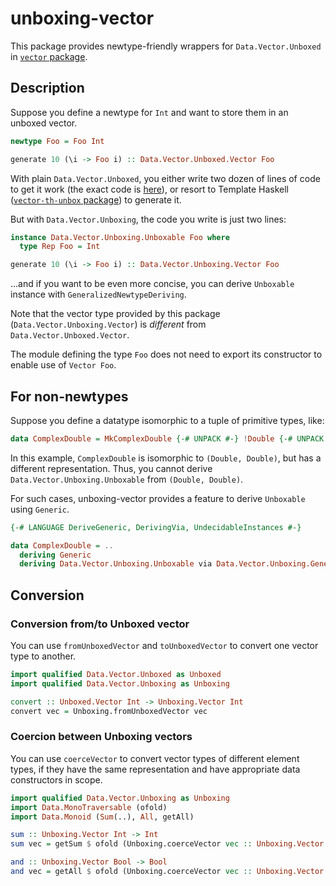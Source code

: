 # unboxing-vector

This package provides newtype-friendly wrappers for `Data.Vector.Unboxed` in [`vector` package](http://hackage.haskell.org/package/vector).

## Description

Suppose you define a newtype for `Int` and want to store them in an unboxed vector.

```haskell
newtype Foo = Foo Int

generate 10 (\i -> Foo i) :: Data.Vector.Unboxed.Vector Foo
```

With plain `Data.Vector.Unboxed`, you either write two dozen of lines of code to get it work (the exact code is [here](https://github.com/minoki/unboxing-vector/blob/3a152014b9660ef1e2885d6b9c66423064223f63/test/Foo.hs#L36-L63)), or resort to Template Haskell ([`vector-th-unbox` package](http://hackage.haskell.org/package/vector-th-unbox)) to generate it.

But with `Data.Vector.Unboxing`, the code you write is just two lines:

```haskell
instance Data.Vector.Unboxing.Unboxable Foo where
  type Rep Foo = Int

generate 10 (\i -> Foo i) :: Data.Vector.Unboxing.Vector Foo
```

...and if you want to be even more concise, you can derive `Unboxable` instance with `GeneralizedNewtypeDeriving`.

Note that the vector type provided by this package (`Data.Vector.Unboxing.Vector`) is *different* from `Data.Vector.Unboxed.Vector`.

The module defining the type `Foo` does not need to export its constructor to enable use of `Vector Foo`.

## For non-newtypes

Suppose you define a datatype isomorphic to a tuple of primitive types, like:

```haskell
data ComplexDouble = MkComplexDouble {-# UNPACK #-} !Double {-# UNPACK #-} !Double
```

In this example, `ComplexDouble` is isomorphic to `(Double, Double)`, but has a different representation. Thus, you cannot derive `Data.Vector.Unboxing.Unboxable` from `(Double, Double)`.

For such cases, unboxing-vector provides a feature to derive `Unboxable` using `Generic`.

```haskell
{-# LANGUAGE DeriveGeneric, DerivingVia, UndecidableInstances #-}

data ComplexDouble = ..
  deriving Generic
  deriving Data.Vector.Unboxing.Unboxable via Data.Vector.Unboxing.Generics ComplexDouble
```

## Conversion

### Conversion from/to Unboxed vector

You can use `fromUnboxedVector` and `toUnboxedVector` to convert one vector type to another.

```haskell
import qualified Data.Vector.Unboxed as Unboxed
import qualified Data.Vector.Unboxing as Unboxing

convert :: Unboxed.Vector Int -> Unboxing.Vector Int
convert vec = Unboxing.fromUnboxedVector vec
```

### Coercion between Unboxing vectors

You can use `coerceVector` to convert vector types of different element types, if they have the same representation and have appropriate data constructors in scope.

```haskell
import qualified Data.Vector.Unboxing as Unboxing
import Data.MonoTraversable (ofold)
import Data.Monoid (Sum(..), All, getAll)

sum :: Unboxing.Vector Int -> Int
sum vec = getSum $ ofold (Unboxing.coerceVector vec :: Unboxing.Vector (Sum Int)) -- OK

and :: Unboxing.Vector Bool -> Bool
and vec = getAll $ ofold (Unboxing.coerceVector vec :: Unboxing.Vector All) -- fails because the data constructor is not in scope
```
